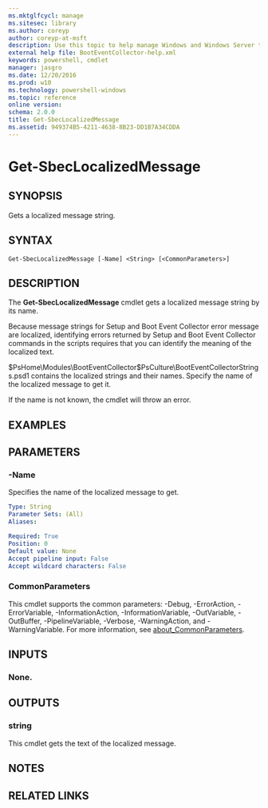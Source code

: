 ```yaml
---
ms.mktglfcycl: manage
ms.sitesec: library
ms.author: coreyp
author: coreyp-at-msft
description: Use this topic to help manage Windows and Windows Server technologies with Windows PowerShell.
external help file: BootEventCollector-help.xml
keywords: powershell, cmdlet
manager: jasgro
ms.date: 12/20/2016
ms.prod: w10
ms.technology: powershell-windows
ms.topic: reference
online version: 
schema: 2.0.0
title: Get-SbecLocalizedMessage
ms.assetid: 949374B5-4211-4638-8B23-DD1B7A34CDDA
---
```


# Get-SbecLocalizedMessage

## SYNOPSIS
Gets a localized message string.

## SYNTAX

```
Get-SbecLocalizedMessage [-Name] <String> [<CommonParameters>]
```

## DESCRIPTION
The **Get-SbecLocalizedMessage** cmdlet gets a localized message string by its name.

Because message strings for Setup and Boot Event Collector error message are localized, identifying errors returned by Setup and Boot Event Collector commands in the scripts requires that you can identify the meaning of the localized text.

$PsHome\Modules\BootEventCollector\$PsCulture\BootEventCollectorStrings.psd1 contains the localized strings and their names.
Specify the name of the localized message to get it.

If the name is not known, the cmdlet will throw an error.

## EXAMPLES


## PARAMETERS

### -Name
Specifies the name of the localized message to get.

```yaml
Type: String
Parameter Sets: (All)
Aliases: 

Required: True
Position: 0
Default value: None
Accept pipeline input: False
Accept wildcard characters: False
```

### CommonParameters
This cmdlet supports the common parameters: -Debug, -ErrorAction, -ErrorVariable, -InformationAction, -InformationVariable, -OutVariable, -OutBuffer, -PipelineVariable, -Verbose, -WarningAction, and -WarningVariable. For more information, see [about_CommonParameters](http://go.microsoft.com/fwlink/?LinkID=113216).

## INPUTS

### None.

## OUTPUTS

### string
This cmdlet gets the text of the localized message.

## NOTES

## RELATED LINKS


